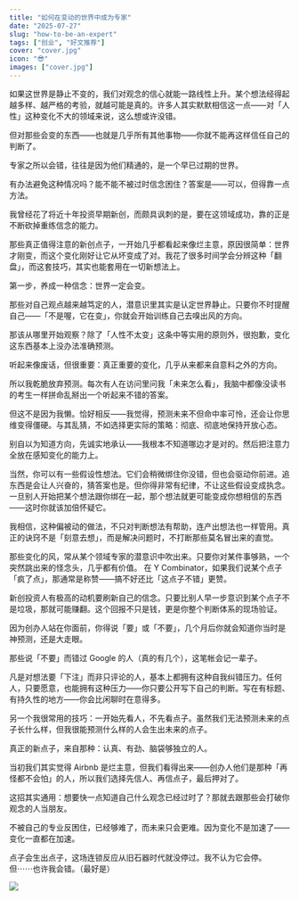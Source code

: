 ```yaml
---
title: "如何在变动的世界中成为专家"
date: "2025-07-27"
slug: "how-to-be-an-expert"
tags: ["创业", "好文推荐"]
cover: "cover.jpg"
icon: "😎"
images: ["cover.jpg"]
---
```

如果这世界是静止不变的，我们对观念的信心就能一路线性上升。某个想法经得起越多样、越严格的考验，就越可能是真的。许多人其实默默相信这一点——对「人性」这种变化不大的领域来说，这么想或许没错。



但对那些会变的东西——也就是几乎所有其他事物——你就不能再这样信任自己的判断了。



专家之所以会错，往往是因为他们精通的，是一个早已过期的世界。



有办法避免这种情况吗？能不能不被过时信念困住？答案是——可以，但得靠一点方法。



我曾经花了将近十年投资早期新创，而颇具讽刺的是，要在这领域成功，靠的正是不断砍掉重练信念的能力。



那些真正值得注意的新创点子，一开始几乎都看起来像烂主意，原因很简单：世界才刚变，而这个变化刚好让它从坏变成了对。我花了很多时间学会分辨这种「翻盘」，而这套技巧，其实也能套用在一切新想法上。



第一步，养成一种信念：世界一定会变。



那些对自己观点越来越笃定的人，潜意识里其实是认定世界静止。只要你不时提醒自己——「不是喔，它在变」，你就会开始训练自己去嗅出风的方向。



那该从哪里开始观察？除了「人性不太变」这条中等实用的原则外，很抱歉，变化这东西基本上没办法准确预测。



听起来像废话，但很重要：真正重要的变化，几乎从来都来自意料之外的方向。



所以我乾脆放弃预测。每次有人在访问里问我「未来怎么看」，我脑中都像没读书的考生一样拼命乱掰出一个听起来不错的答案。



但这不是因为我懒。恰好相反——我觉得，预测未来不但命中率可怜，还会让你思维变得僵硬。与其乱猜，不如选择更实际的策略：彻底、彻底地保持开放心态。



别自以为知道方向，先诚实地承认——我根本不知道哪边才是对的。然后把注意力全放在感知变化的能力上。



当然，你可以有一些假设性想法。它们会稍微绑住你没错，但也会驱动你前进。追东西是会让人兴奋的，猜答案也是。但你得非常有纪律，不让这些假设变成执念。
一旦别人开始把某个想法跟你绑在一起，那个想法就更可能变成你想相信的东西——这时你就该加倍怀疑它。



我相信，这种偏被动的做法，不只对判断想法有帮助，连产出想法也一样管用。真正的诀窍不是「刻意去想」，而是解决问题时，不打断那些莫名冒出来的直觉。



那些变化的风，常从某个领域专家的潜意识中吹出来。只要你对某件事够熟，一个突然跳出来的怪念头，几乎都有价值。
在 Y Combinator，如果我们说某个点子「疯了点」，那通常是称赞——搞不好还比「这点子不错」更赞。



新创投资人有极高的动机要刷新自己的信念。只要比别人早一步意识到某个点子不是垃圾，那就可能赚翻。这个回报不只是钱，更是你整个判断体系的现场验证。



因为创办人站在你面前，你得说「要」或「不要」，几个月后你就会知道你当时是神预测，还是大走眼。



那些说「不要」而错过 Google 的人（真的有几个），这笔帐会记一辈子。



凡是对想法要「下注」而非只评论的人，基本上都拥有这种自我纠错压力。任何人，只要愿意，也能拥有这种压力——你只要公开写下自己的判断。写在有标题、有持久性的地方——你会比闲聊时在意得多。



另一个我很常用的技巧：一开始先看人，不先看点子。虽然我们无法预测未来的点子长什么样，但我很能预测什么样的人会生出未来的点子。



真正的新点子，来自那种：认真、有劲、脑袋够独立的人。



当初我们其实觉得 Airbnb 是烂主意，但我们看得出来——创办人他们是那种「再怪都不会怕」的人，所以我们选择先信人、再信点子，最后押对了。



这招其实通用：想要快一点知道自己什么观念已经过时了？那就去跟那些会打破你观念的人当朋友。



不被自己的专业反困住，已经够难了，而未来只会更难。因为变化不是加速了——变化一直都在加速。



点子会生出点子，这场连锁反应从旧石器时代就没停过。我不认为它会停。
但⋯⋯也许我会错。（最好是）




![](https://prod-files-secure.s3.us-west-2.amazonaws.com/112d0858-5090-4d34-a606-b75eb8d65fd2/46476355-9cf3-4e99-9b7a-3531bc426380/1000202064.png?X-Amz-Algorithm=AWS4-HMAC-SHA256&X-Amz-Content-Sha256=UNSIGNED-PAYLOAD&X-Amz-Credential=ASIAZI2LB4663GKGFQ4M%2F20250922%2Fus-west-2%2Fs3%2Faws4_request&X-Amz-Date=20250922T033505Z&X-Amz-Expires=3600&X-Amz-Security-Token=IQoJb3JpZ2luX2VjEJn%2F%2F%2F%2F%2F%2F%2F%2F%2F%2FwEaCXVzLXdlc3QtMiJHMEUCIEv%2F%2FdCNWCE6sSAMZXB4Pj2AC%2BPR4uPbeRQEhhrkYm72AiEA0dIgBIbObp%2B%2B6%2FtuZeLCk8DxCy2XhC%2FYOT2EOcVw6kgq%2FwMIIhAAGgw2Mzc0MjMxODM4MDUiDJWYYx4oowbogna9RCrcA7oRuu22ucAOR7ruSqOV1Pgl1%2FaKzTwItuEHJ8y6sQvgOLQFJFsagu9D2EbISdFocapfpvskobeFPba49heka0e8xvA8W1rZMM9lM%2BiuHEPW1ruoMxYroI0XIiY9dM3TSDlsFu987bxEpK7hxONjOBSiprgvjxIVc5Wy9UZh93lbQVUjLNpB1fGcOJp5Mtt90b3m4ZZhH%2Flcz4fpo%2Bc9QU4AECIdpyGRzS9Ad49f1Az9j%2FW66a00%2BwX7tWWzuXeoix4btTgH0niRiZWnhWuk1EhSUtgryl%2B2k9XdmIwMpvJb4BD3RFlonSn2276GMJa4Pk6y8Bl05qPGuFyg8GT1QG4sS82pGkwQYqcac%2BEqt0ba%2BZT2VQZkYxsTHgf2Bh2RaB8lFEH5UR9wnbaXHVHq5aTJlYXXscoiTn%2B%2FdNUl2XQfQN3hpGlk2Oy7qbL4e1DFbpSIzA54xCpe09lhUiCM7UTu8Eam2IhQjEPKDs92nvB%2B1hayfyEXNOQcRwBddkfe%2F%2F%2FxLnHpxa%2BexPOX%2Fqdnw06sHPRuhCjlH5QhBw0MQgp5kGitX5g5%2BsXJVBKT99b53Q5lSS8dLvm6EZIVctxQu76Fn2VU3VpNGDC7W4dTd6jwX9i4xY9LtL4LMfS0MJWvwsYGOqUBkfyvHhuYmcPcAQMX8tFU1IXgspP9YH0oy1jYm%2Bcg8vYUdO7o1DulGTszO2YN2t%2F3qUvDCt2%2BN%2BiEXc%2BFq5lFKXd5VgdC2XslJ3EtXOe5PkDXZnT%2Ba%2FSiHJj7e5kH%2FOhXEDYua%2BiWhhgxGyBDwcf%2BPF6%2B%2FYjuRhmoEIahGgidvG0u5lEY0lT4yDvcyRhCcPeY0FEJynoHSSVF7%2FHHBWSzUQytTQ5Z&X-Amz-Signature=62e56fac30ffa02d6938b8a4b18e09b7d74cd704e51349630608da31aff06739&X-Amz-SignedHeaders=host&x-amz-checksum-mode=ENABLED&x-id=GetObject)

